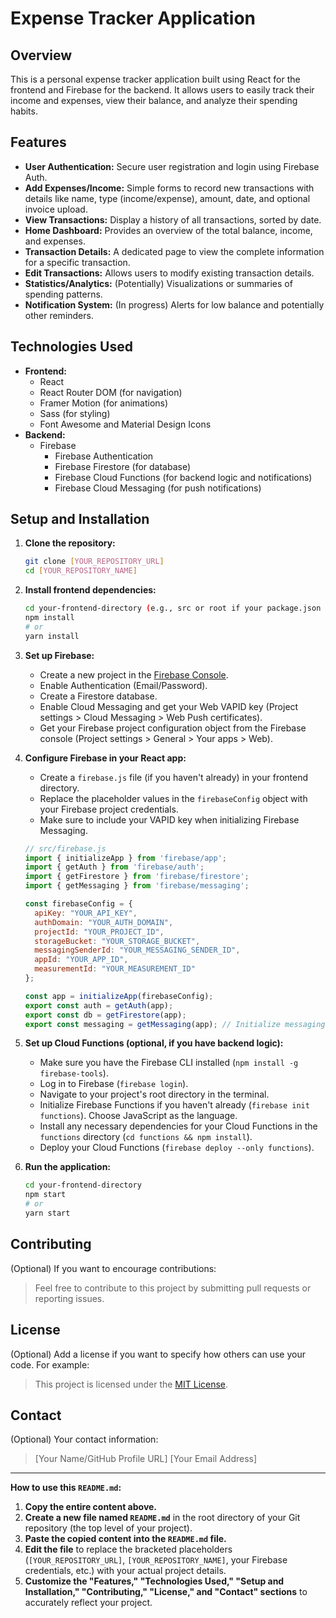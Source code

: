 # Expense Tracker Application

## Overview

This is a personal expense tracker application built using React for the frontend and Firebase for the backend. It allows users to easily track their income and expenses, view their balance, and analyze their spending habits.

## Features

* **User Authentication:** Secure user registration and login using Firebase Auth.
* **Add Expenses/Income:** Simple forms to record new transactions with details like name, type (income/expense), amount, date, and optional invoice upload.
* **View Transactions:** Display a history of all transactions, sorted by date.
* **Home Dashboard:** Provides an overview of the total balance, income, and expenses.
* **Transaction Details:** A dedicated page to view the complete information for a specific transaction.
* **Edit Transactions:** Allows users to modify existing transaction details.
* **Statistics/Analytics:** (Potentially) Visualizations or summaries of spending patterns.
* **Notification System:** (In progress) Alerts for low balance and potentially other reminders.

## Technologies Used

* **Frontend:**
    * React
    * React Router DOM (for navigation)
    * Framer Motion (for animations)
    * Sass (for styling)
    * Font Awesome and Material Design Icons
* **Backend:**
    * Firebase
        * Firebase Authentication
        * Firebase Firestore (for database)
        * Firebase Cloud Functions (for backend logic and notifications)
        * Firebase Cloud Messaging (for push notifications)

## Setup and Installation

1.  **Clone the repository:**
    ```bash
    git clone [YOUR_REPOSITORY_URL]
    cd [YOUR_REPOSITORY_NAME]
    ```

2.  **Install frontend dependencies:**
    ```bash
    cd your-frontend-directory (e.g., src or root if your package.json is there)
    npm install
    # or
    yarn install
    ```

3.  **Set up Firebase:**
    * Create a new project in the [Firebase Console](https://console.firebase.google.com/).
    * Enable Authentication (Email/Password).
    * Create a Firestore database.
    * Enable Cloud Messaging and get your Web VAPID key (Project settings > Cloud Messaging > Web Push certificates).
    * Get your Firebase project configuration object from the Firebase console (Project settings > General > Your apps > Web).

4.  **Configure Firebase in your React app:**
    * Create a `firebase.js` file (if you haven't already) in your frontend directory.
    * Replace the placeholder values in the `firebaseConfig` object with your Firebase project credentials.
    * Make sure to include your VAPID key when initializing Firebase Messaging.

    ```javascript
    // src/firebase.js
    import { initializeApp } from 'firebase/app';
    import { getAuth } from 'firebase/auth';
    import { getFirestore } from 'firebase/firestore';
    import { getMessaging } from 'firebase/messaging';

    const firebaseConfig = {
      apiKey: "YOUR_API_KEY",
      authDomain: "YOUR_AUTH_DOMAIN",
      projectId: "YOUR_PROJECT_ID",
      storageBucket: "YOUR_STORAGE_BUCKET",
      messagingSenderId: "YOUR_MESSAGING_SENDER_ID",
      appId: "YOUR_APP_ID",
      measurementId: "YOUR_MEASUREMENT_ID"
    };

    const app = initializeApp(firebaseConfig);
    export const auth = getAuth(app);
    export const db = getFirestore(app);
    export const messaging = getMessaging(app); // Initialize messaging
    ```

5.  **Set up Cloud Functions (optional, if you have backend logic):**
    * Make sure you have the Firebase CLI installed (`npm install -g firebase-tools`).
    * Log in to Firebase (`firebase login`).
    * Navigate to your project's root directory in the terminal.
    * Initialize Firebase Functions if you haven't already (`firebase init functions`). Choose JavaScript as the language.
    * Install any necessary dependencies for your Cloud Functions in the `functions` directory (`cd functions && npm install`).
    * Deploy your Cloud Functions (`firebase deploy --only functions`).

6.  **Run the application:**
    ```bash
    cd your-frontend-directory
    npm start
    # or
    yarn start
    ```

## Contributing

(Optional) If you want to encourage contributions:

> Feel free to contribute to this project by submitting pull requests or reporting issues.

## License

(Optional) Add a license if you want to specify how others can use your code. For example:

> This project is licensed under the [MIT License](LICENSE).

## Contact

(Optional) Your contact information:

> [Your Name/GitHub Profile URL]
> [Your Email Address]

---

**How to use this `README.md`:**

1.  **Copy the entire content above.**
2.  **Create a new file named `README.md`** in the root directory of your Git repository (the top level of your project).
3.  **Paste the copied content into the `README.md` file.**
4.  **Edit the file** to replace the bracketed placeholders (`[YOUR_REPOSITORY_URL]`, `[YOUR_REPOSITORY_NAME]`, your Firebase credentials, etc.) with your actual project details.
5.  **Customize the "Features," "Technologies Used," "Setup and Installation," "Contributing," "License," and "Contact" sections** to accurately reflect your project.
